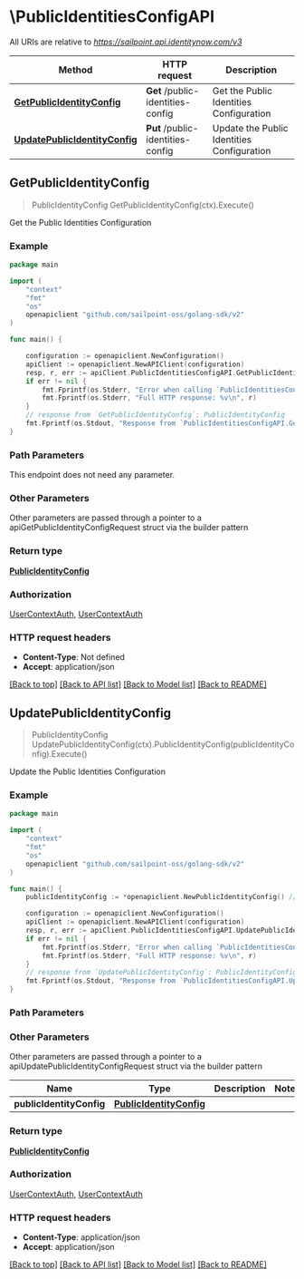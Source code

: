 # \PublicIdentitiesConfigAPI

All URIs are relative to *https://sailpoint.api.identitynow.com/v3*

Method | HTTP request | Description
------------- | ------------- | -------------
[**GetPublicIdentityConfig**](PublicIdentitiesConfigAPI.md#GetPublicIdentityConfig) | **Get** /public-identities-config | Get the Public Identities Configuration
[**UpdatePublicIdentityConfig**](PublicIdentitiesConfigAPI.md#UpdatePublicIdentityConfig) | **Put** /public-identities-config | Update the Public Identities Configuration



## GetPublicIdentityConfig

> PublicIdentityConfig GetPublicIdentityConfig(ctx).Execute()

Get the Public Identities Configuration



### Example

```go
package main

import (
    "context"
    "fmt"
    "os"
    openapiclient "github.com/sailpoint-oss/golang-sdk/v2"
)

func main() {

    configuration := openapiclient.NewConfiguration()
    apiClient := openapiclient.NewAPIClient(configuration)
    resp, r, err := apiClient.PublicIdentitiesConfigAPI.GetPublicIdentityConfig(context.Background()).Execute()
    if err != nil {
        fmt.Fprintf(os.Stderr, "Error when calling `PublicIdentitiesConfigAPI.GetPublicIdentityConfig``: %v\n", err)
        fmt.Fprintf(os.Stderr, "Full HTTP response: %v\n", r)
    }
    // response from `GetPublicIdentityConfig`: PublicIdentityConfig
    fmt.Fprintf(os.Stdout, "Response from `PublicIdentitiesConfigAPI.GetPublicIdentityConfig`: %v\n", resp)
}
```

### Path Parameters

This endpoint does not need any parameter.

### Other Parameters

Other parameters are passed through a pointer to a apiGetPublicIdentityConfigRequest struct via the builder pattern


### Return type

[**PublicIdentityConfig**](PublicIdentityConfig.md)

### Authorization

[UserContextAuth](../README.md#UserContextAuth), [UserContextAuth](../README.md#UserContextAuth)

### HTTP request headers

- **Content-Type**: Not defined
- **Accept**: application/json

[[Back to top]](#) [[Back to API list]](../README.md#documentation-for-api-endpoints)
[[Back to Model list]](../README.md#documentation-for-models)
[[Back to README]](../README.md)


## UpdatePublicIdentityConfig

> PublicIdentityConfig UpdatePublicIdentityConfig(ctx).PublicIdentityConfig(publicIdentityConfig).Execute()

Update the Public Identities Configuration



### Example

```go
package main

import (
    "context"
    "fmt"
    "os"
    openapiclient "github.com/sailpoint-oss/golang-sdk/v2"
)

func main() {
    publicIdentityConfig := *openapiclient.NewPublicIdentityConfig() // PublicIdentityConfig | 

    configuration := openapiclient.NewConfiguration()
    apiClient := openapiclient.NewAPIClient(configuration)
    resp, r, err := apiClient.PublicIdentitiesConfigAPI.UpdatePublicIdentityConfig(context.Background()).PublicIdentityConfig(publicIdentityConfig).Execute()
    if err != nil {
        fmt.Fprintf(os.Stderr, "Error when calling `PublicIdentitiesConfigAPI.UpdatePublicIdentityConfig``: %v\n", err)
        fmt.Fprintf(os.Stderr, "Full HTTP response: %v\n", r)
    }
    // response from `UpdatePublicIdentityConfig`: PublicIdentityConfig
    fmt.Fprintf(os.Stdout, "Response from `PublicIdentitiesConfigAPI.UpdatePublicIdentityConfig`: %v\n", resp)
}
```

### Path Parameters



### Other Parameters

Other parameters are passed through a pointer to a apiUpdatePublicIdentityConfigRequest struct via the builder pattern


Name | Type | Description  | Notes
------------- | ------------- | ------------- | -------------
 **publicIdentityConfig** | [**PublicIdentityConfig**](PublicIdentityConfig.md) |  | 

### Return type

[**PublicIdentityConfig**](PublicIdentityConfig.md)

### Authorization

[UserContextAuth](../README.md#UserContextAuth), [UserContextAuth](../README.md#UserContextAuth)

### HTTP request headers

- **Content-Type**: application/json
- **Accept**: application/json

[[Back to top]](#) [[Back to API list]](../README.md#documentation-for-api-endpoints)
[[Back to Model list]](../README.md#documentation-for-models)
[[Back to README]](../README.md)

